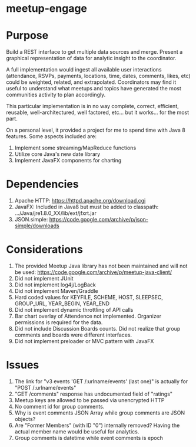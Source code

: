 # meetup-engage


# Purpose
Build a REST interface to get multiple data sources and merge.  Present a graphical representation of data for analytic insight to the coordinator.

A full implementation would ingest all available user interactions (attendance, RSVPs, payments, locations, time, dates, comments, likes, etc) could be weighted, related, and extrapolated.  Coordinators may find it useful to understand what meetups and topics have generated the most communities activity to plan accordingly.  

This particular implementation is in no way complete, correct, efficient, reusable, well-architectured, well factored, etc... but it works... for the most part.

On a personal level, it provided a project for me to spend time with Java 8 features.  Some aspects included are:
1. Implement some streaming/MapReduce functions
2. Utilize core Java's new date library
3. Implement JavaFX components for charting

# Dependencies
1. Apache HTTP: https://httpd.apache.org/download.cgi
2. JavaFX: Included in Java8 but must be added to classpath: .../Java/jre1.8.0_XX/lib/ext/jfxrt.jar
3. JSON.simple: https://code.google.com/archive/p/json-simple/downloads

# Considerations
1. The provided Meetup Java library has not been maintained and will not be used:  https://code.google.com/archive/p/meetup-java-client/
2. Did not implement JUnit
3. Did not implement log4j/LogBack
4. Did not implement Maven/Graddle
5. Hard coded values for KEYFILE, SCHEME, HOST, SLEEPSEC, GROUP_URL, YEAR_BEGIN, YEAR_END
6. Did not implement dynamic throttling of API calls
7. Bar chart overlay of Attendence not implemented.  Organizer permissions is required for the data.
8. Did not include Discussion Boards counts.  Did not realize that group comments and boards were different interfaces.
9. Did not implement preloader or MVC pattern with JavaFX 
 

# Issues
1. The link for "v3 events 'GET /:urlname/events' (last one)" is actually for "POST /:urlname/events"
2. "GET /comments" response has undocumented field of "ratings"
3. Meetup keys are allowed to be passed via unencrypted HTTP 
4. No comment id for group comments.
5. Why is event comments JSON Array while group comments are JSON objects?
6. Are "Former Members" (with ID "0") internally removed?  Having the actual member name would be useful for analytics.
7. Group comments is datetime while event comments is epoch